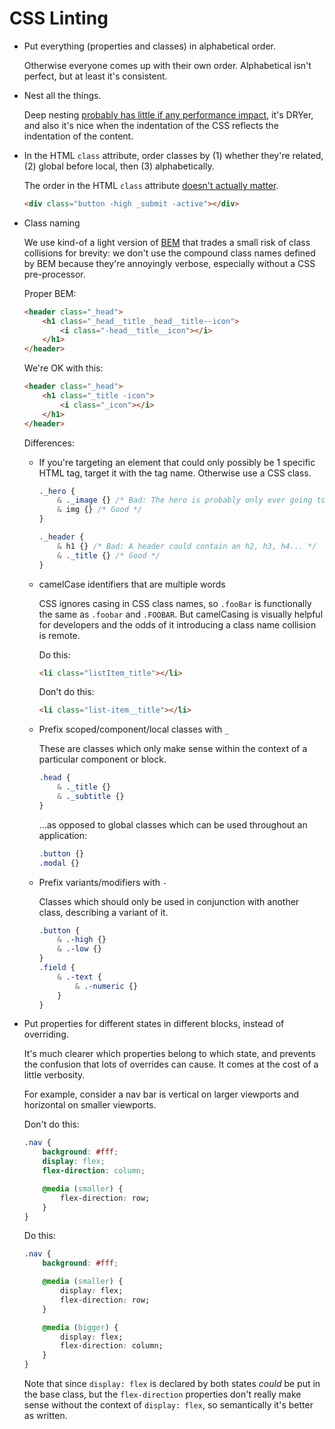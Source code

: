 # CSS Linting

-	Put everything (properties and classes) in alphabetical order.

	Otherwise everyone comes up with their own order. Alphabetical isn't perfect, but at least it's consistent.

-	Nest all the things.

	Deep nesting [probably has little if any performance impact](https://medium.com/developer-rants/the-problem-1f121f6aecbf), it's DRYer, and also it's nice when the indentation of the CSS reflects the indentation of the content.

-	In the HTML `class` attribute, order classes by (1) whether they're related, (2) global before local, then (3) alphabetically.

	The order in the HTML `class` attribute [doesn't actually matter](https://stackoverflow.com/a/15672815/2053389).

	```html
	<div class="button -high _submit -active"></div>
	```

-	Class naming

	We use kind-of a light version of [BEM](https://getbem.com/introduction/) that trades a small risk of class collisions for brevity: we don't use the compound class names defined by BEM because they're annoyingly verbose, especially without a CSS pre-processor.

	Proper BEM:

	```html
	<header class="_head">
		<h1 class="_head__title _head__title--icon">
			<i class="-head__title__icon"></i>
		</h1>
	</header>
	```

	We're OK with this:

	```html
	<header class="_head">
		<h1 class="_title -icon">
			<i class="_icon"></i>
		</h1>
	</header>
	```

	Differences:

	-	If you're targeting an element that could only possibly be 1 specific HTML tag, target it with the tag name. Otherwise use a CSS class.

		```css
		._hero {
			& ._image {} /* Bad: The hero is probably only ever going to have a single <img> inside it, so `& img` is fine */
			& img {} /* Good */
		}

		._header {
			& h1 {} /* Bad: A header could contain an h2, h3, h4... */
			& ._title {} /* Good */
		}
		```

	-	camelCase identifiers that are multiple words

		CSS ignores casing in CSS class names, so `.fooBar` is functionally the same as `.foobar` and `.FOOBAR`. But camelCasing is visually helpful for developers and the odds of it introducing a class name collision is remote.

		Do this:

		```html
		<li class="listItem_title"></li>
		```

		Don't do this:

		```html
		<li class="list-item__title"></li>
		```

	-	Prefix scoped/component/local classes with `_`

		These are classes which only make sense within the context of a particular component or block.

		```css
		.head {
			& ._title {}
			& ._subtitle {}
		}
		```

		...as opposed to global classes which can be used throughout an application:

		```css
		.button {}
		.modal {}
		```

	-	Prefix variants/modifiers with `-`

		Classes which should only be used in conjunction with another class, describing a variant of it.

		```css
		.button {
			& .-high {}
			& .-low {}
		}
		.field {
			& .-text {
				& .-numeric {}
			}
		}
		```

-	Put properties for different states in different blocks, instead of overriding.

	It's much clearer which properties belong to which state, and prevents the confusion that lots of overrides can cause. It comes at the cost of a little verbosity.

	For example, consider a nav bar is vertical on larger viewports and horizontal on smaller viewports.

	Don't do this:

	```css
	.nav {
		background: #fff;
		display: flex;
		flex-direction: column;

		@media (smaller) {
			flex-direction: row;
		}
	}
	```

	Do this:

	```css
	.nav {
		background: #fff;

		@media (smaller) {
			display: flex;
			flex-direction: row;
		}

		@media (bigger) {
			display: flex;
			flex-direction: column;
		}
	}
	```

	Note that since `display: flex` is declared by both states _could_ be put in the base class, but the `flex-direction` properties don't really make sense without the context of `display: flex`, so semantically it's better as written.
